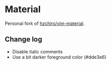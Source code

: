 # Material

Personal fork of [hzchirs/vim-material](https://github.com/hzchirs/vim-material).

## Change log

* Disable italic comments
* Use a bit darker foreground color (#dde3e6)
